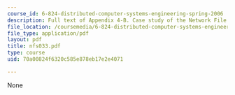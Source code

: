 ```yaml
---
course_id: 6-824-distributed-computer-systems-engineering-spring-2006
description: Full text of Appendix 4-B. Case study of the Network File System (NFS)
file_location: /coursemedia/6-824-distributed-computer-systems-engineering-spring-2006/70a00824f6320c585e878eb17e2e4071_nfs033.pdf
file_type: application/pdf
layout: pdf
title: nfs033.pdf
type: course
uid: 70a00824f6320c585e878eb17e2e4071

---
```

None